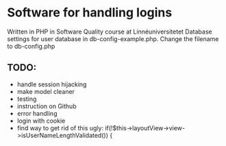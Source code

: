 # Software for handling logins

Written in PHP in Software Quality course at Linnéuniversitetet
Database settings for user database in db-config-example.php. 
Change the filename to db-config.php

## TODO: 
* handle session hijacking
* make model cleaner
* testing
* instruction on Github
* error handling
* login with cookie
* find way to get rid of this ugly: 
 if(!$this->layoutView->view->isUserNameLengthValidated()) {